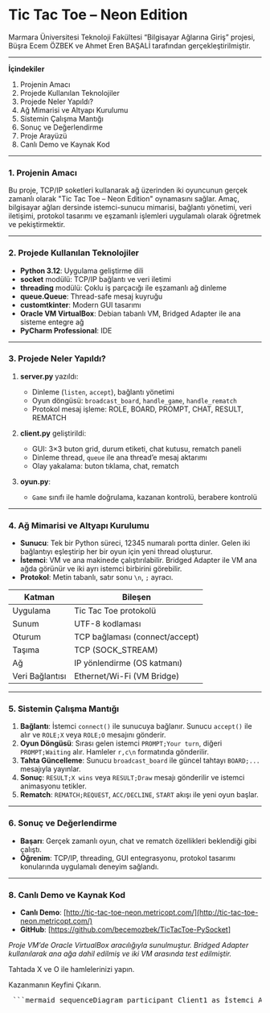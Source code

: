 # Tic Tac Toe – Neon Edition

Marmara Üniversitesi Teknoloji Fakültesi “Bilgisayar Ağlarına Giriş” projesi, Büşra Ecem ÖZBEK ve Ahmet Eren BAŞALİ tarafından gerçekleştirilmiştir.

---

**İçindekiler**

1. Projenin Amacı
2. Projede Kullanılan Teknolojiler
3. Projede Neler Yapıldı?
4. Ağ Mimarisi ve Altyapı Kurulumu
5. Sistemin Çalışma Mantığı
6. Sonuç ve Değerlendirme
7. Proje Arayüzü
8. Canlı Demo ve Kaynak Kod

---

### 1. Projenin Amacı

Bu proje, TCP/IP soketleri kullanarak ağ üzerinden iki oyuncunun gerçek zamanlı olarak "Tic Tac Toe – Neon Edition" oynamasını sağlar. Amaç, bilgisayar ağları dersinde istemci-sunucu mimarisi, bağlantı yönetimi, veri iletişimi, protokol tasarımı ve eşzamanlı işlemleri uygulamalı olarak öğretmek ve pekiştirmektir.

---

### 2. Projede Kullanılan Teknolojiler

* **Python 3.12**: Uygulama geliştirme dili
* **socket** modülü: TCP/IP bağlantı ve veri iletimi
* **threading** modülü: Çoklu iş parçacığı ile eşzamanlı ağ dinleme
* **queue.Queue**: Thread-safe mesaj kuyruğu
* **customtkinter**: Modern GUI tasarımı
* **Oracle VM VirtualBox**: Debian tabanlı VM, Bridged Adapter ile ana sisteme entegre ağ
* **PyCharm Professional**: IDE

---

### 3. Projede Neler Yapıldı?

1. **server.py** yazıldı:

   * Dinleme (`listen`, `accept`), bağlantı yönetimi
   * Oyun döngüsü: `broadcast_board`, `handle_game`, `handle_rematch`
   * Protokol mesaj işleme: ROLE, BOARD, PROMPT, CHAT, RESULT, REMATCH
2. **client.py** geliştirildi:

   * GUI: 3×3 buton grid, durum etiketi, chat kutusu, rematch paneli
   * Dinleme thread, `queue` ile ana thread’e mesaj aktarımı
   * Olay yakalama: buton tıklama, chat, rematch
3. **oyun.py**:

   * `Game` sınıfı ile hamle doğrulama, kazanan kontrolü, berabere kontrolü

---

### 4. Ağ Mimarisi ve Altyapı Kurulumu

* **Sunucu**: Tek bir Python süreci, 12345 numaralı portta dinler. Gelen iki bağlantıyı eşleştirip her bir oyun için yeni thread oluşturur.
* **İstemci**: VM ve ana makinede çalıştırılabilir. Bridged Adapter ile VM ana ağda görünür ve iki ayrı istemci birbirini görebilir.
* **Protokol**: Metin tabanlı, satır sonu `\n`, `;` ayracı.

| Katman          | Bileşen                        |
| --------------- | ------------------------------ |
| Uygulama        | Tic Tac Toe protokolü          |
| Sunum           | UTF-8 kodlaması                |
| Oturum          | TCP bağlaması (connect/accept) |
| Taşıma          | TCP (SOCK\_STREAM)             |
| Ağ              | IP yönlendirme (OS katmanı)    |
| Veri Bağlantısı | Ethernet/Wi-Fi (VM Bridge)     |

---

### 5. Sistemin Çalışma Mantığı

1. **Bağlantı**: İstemci `connect()` ile sunucuya bağlanır. Sunucu `accept()` ile alır ve `ROLE;X` veya `ROLE;O` mesajını gönderir.
2. **Oyun Döngüsü**: Sırası gelen istemci `PROMPT;Your turn`, diğeri `PROMPT;Waiting` alır. Hamleler `r,c\n` formatında gönderilir.
3. **Tahta Güncelleme**: Sunucu `broadcast_board` ile güncel tahtayı `BOARD;...` mesajıyla yayınlar.
4. **Sonuç**: `RESULT;X wins` veya `RESULT;Draw` mesajı gönderilir ve istemci animasyonu tetikler.
5. **Rematch**: `REMATCH;REQUEST`, `ACC/DECLINE`, `START` akışı ile yeni oyun başlar.

---

### 6. Sonuç ve Değerlendirme

* **Başarı**: Gerçek zamanlı oyun, chat ve rematch özellikleri beklendiği gibi çalıştı.
* **Öğrenim**: TCP/IP, threading, GUI entegrasyonu, protokol tasarımı konularında uygulamalı deneyim sağlandı.


---

### 8. Canlı Demo ve Kaynak Kod

* **Canlı Demo**: [http://tic-tac-toe-neon.metricopt.com/](http://tic-tac-toe-neon.metricopt.com/)
* **GitHub**: [https://github.com/becemozbek/TicTacToe-PySocket]

*Proje VM’de Oracle VirtualBox aracılığıyla sunulmuştur. Bridged Adapter kullanılarak ana ağa dahil edilmiş ve iki VM arasında test edilmiştir.*


Tahtada X ve O ile hamlelerinizi yapın.

Kazanmanın Keyfini Çıkarın. 


<pre> ```mermaid sequenceDiagram participant Client1 as İstemci A participant Server as Sunucu participant Client2 as İstemci B Client1->>Server: CONNECT Server-->>Client1: ROLE;X Client2->>Server: CONNECT Server-->>Client2: ROLE;O loop Oyun Döngüsü Server-->>Client1: BOARD;XXX;O O; Server-->>Client2: BOARD;XXX;O O; alt Client1 Sırası Server-->>Client1: PROMPT;Your turn Client1->>Server: 1,2 else Client2 Sırası Server-->>Client2: PROMPT;Your turn Client2->>Server: 0,0 end end Server-->>Client1: RESULT;X wins Server-->>Client2: RESULT;X wins Client1->>Server: REMATCH;REQUEST Server-->>Client2: REMATCH;REQUEST Client2->>Server: REMATCH;ACCEPT Server-->>Client1: REMATCH;START ``` </pre>


